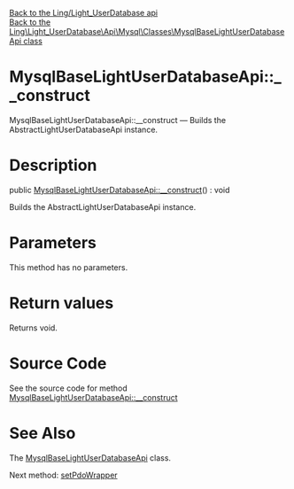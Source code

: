 [Back to the Ling/Light_UserDatabase api](https://github.com/lingtalfi/Light_UserDatabase/blob/master/doc/api/Ling/Light_UserDatabase.md)<br>
[Back to the Ling\Light_UserDatabase\Api\Mysql\Classes\MysqlBaseLightUserDatabaseApi class](https://github.com/lingtalfi/Light_UserDatabase/blob/master/doc/api/Ling/Light_UserDatabase/Api/Mysql/Classes/MysqlBaseLightUserDatabaseApi.md)


MysqlBaseLightUserDatabaseApi::__construct
================



MysqlBaseLightUserDatabaseApi::__construct — Builds the AbstractLightUserDatabaseApi instance.




Description
================


public [MysqlBaseLightUserDatabaseApi::__construct](https://github.com/lingtalfi/Light_UserDatabase/blob/master/doc/api/Ling/Light_UserDatabase/Api/Mysql/Classes/MysqlBaseLightUserDatabaseApi/__construct.md)() : void




Builds the AbstractLightUserDatabaseApi instance.




Parameters
================

This method has no parameters.


Return values
================

Returns void.








Source Code
===========
See the source code for method [MysqlBaseLightUserDatabaseApi::__construct](https://github.com/lingtalfi/Light_UserDatabase/blob/master/Api/Mysql/Classes/MysqlBaseLightUserDatabaseApi.php#L39-L44)


See Also
================

The [MysqlBaseLightUserDatabaseApi](https://github.com/lingtalfi/Light_UserDatabase/blob/master/doc/api/Ling/Light_UserDatabase/Api/Mysql/Classes/MysqlBaseLightUserDatabaseApi.md) class.

Next method: [setPdoWrapper](https://github.com/lingtalfi/Light_UserDatabase/blob/master/doc/api/Ling/Light_UserDatabase/Api/Mysql/Classes/MysqlBaseLightUserDatabaseApi/setPdoWrapper.md)<br>

